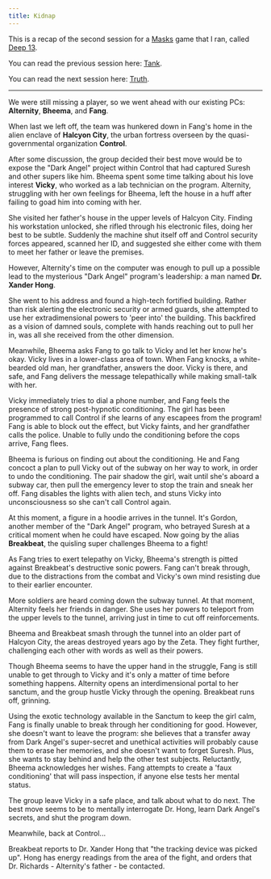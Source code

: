```yaml
---
title: Kidnap
---
```


This is a recap of the second session for a [Masks] game that I ran,
called [Deep 13](/games/deep-13.html).

You can read the previous session here: [Tank](2016-03-06-tank.html).

You can read the next session here: [Truth](2016-04-17-truth.html).

----

We were still missing a player, so we went ahead with our existing
PCs: **Alternity**, **Bheema**, and **Fang**.

When last we left off, the team was hunkered down in Fang's home
in the alien enclave of **Halcyon City**, the urban fortress overseen
by the quasi-governmental organization **Control**.

After some discussion, the group decided their best move would be to
expose the "Dark Angel" project within Control that had captured Suresh
and other supers like him.
Bheema spent some time talking about his love interest **Vicky**,
who worked as a lab technician on the program.
Alternity, struggling with her own feelings for Bheema,
left the house in a huff after failing to goad him into coming with her.

She visited her father's house in the upper levels of Halcyon City.
Finding his workstation unlocked, she rifled through his electronic files,
doing her best to be subtle.
Suddenly the machine shut itself off and Control security forces appeared,
scanned her ID, and suggested she either come with them to meet her father
or leave the premises.

However, Alternity's time on the computer was enough to pull up a possible
lead to the mysterious "Dark Angel" program's leadership:
a man named **Dr. Xander Hong**.

She went to his address and found a high-tech fortified building.
Rather than risk alerting the electronic security or armed guards,
she attempted to use her extradimensional powers to 'peer into' the building.
This backfired as a vision of damned souls,
complete with hands reaching out to pull her in,
was all she received from the other dimension.

Meanwhile, Bheema asks Fang to go talk to Vicky and let her know he's okay.
Vicky lives in a lower-class area of town.
When Fang knocks, a white-bearded old man, her grandfather, answers the door.
Vicky is there, and safe, and Fang delivers the message telepathically
while making small-talk with her.

Vicky immediately tries to dial a phone number,
and Fang feels the presence of strong post-hypnotic conditioning.
The girl has been programmed to call Control if she learns of any escapees
from the program!
Fang is able to block out the effect,
but Vicky faints, and her grandfather calls the police.
Unable to fully undo the conditioning before the cops arrive, Fang flees.

Bheema is furious on finding out about the conditioning.
He and Fang concoct a plan to pull Vicky out of the subway
on her way to work, in order to undo the conditioning.
The pair shadow the girl, wait until she's aboard a subway car,
then pull the emergency lever to stop the train and sneak her off.
Fang disables the lights with alien tech,
and stuns Vicky into unconsciousness so she can't call Control again.

At this moment, a figure in a hoodie arrives in the tunnel.
It's Gordon, another member of the "Dark Angel" program,
who betrayed Suresh at a critical moment when he could have escaped.
Now going by the alias **Breakbeat**, the quisling super challenges
Bheema to a fight!

As Fang tries to exert telepathy on Vicky,
Bheema's strength is pitted against Breakbeat's destructive sonic powers.
Fang can't break through, due to the distractions from the combat
and Vicky's own mind resisting due to their earlier encounter.

More soldiers are heard coming down the subway tunnel.
At that moment, Alternity feels her friends in danger.
She uses her powers to teleport from the upper levels to the tunnel,
arriving just in time to cut off reinforcements.

Bheema and Breakbeat smash through the tunnel into an older part of
Halcyon City, the areas destroyed years ago by the Zeta.
They fight further, challenging each other with words as well as their powers.

Though Bheema seems to have the upper hand in the struggle,
Fang is still unable to get through to Vicky and it's only a matter of time
before something happens.
Alternity opens an interdimensional portal to her sanctum,
and the group hustle Vicky through the opening.
Breakbeat runs off, grinning.

Using the exotic technology available in the Sanctum to keep the girl calm,
Fang is finally unable to break through her conditioning for good.
However, she doesn't want to leave the program:
she believes that a transfer away from Dark Angel's super-secret
and unethical activities will probably cause them to erase her memories,
and she doesn't want to forget Suresh.
Plus, she wants to stay behind and help the other test subjects.
Reluctantly, Bheema acknowledges her wishes.
Fang attempts to create a 'faux conditioning' that will pass inspection,
if anyone else tests her mental status.

The group leave Vicky in a safe place, and talk about what to do next.
The best move seems to be to mentally interrogate Dr. Hong,
learn Dark Angel's secrets, and shut the program down.

Meanwhile, back at Control...

Breakbeat reports to Dr. Xander Hong that "the tracking device was picked up".
Hong has energy readings from the area of the fight,
and orders that Dr. Richards - Alternity's father - be contacted.

[Masks]: http://www.magpiegames.com/masks/
